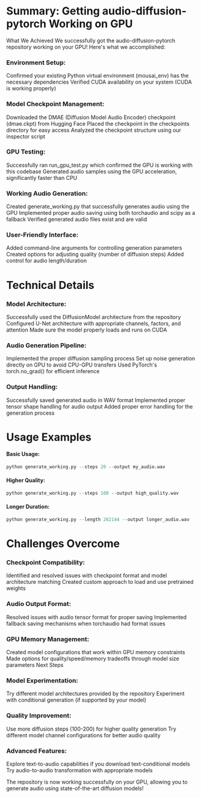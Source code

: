 # Summary: Getting audio-diffusion-pytorch Working on GPU
What We Achieved
We successfully got the audio-diffusion-pytorch repository working on your GPU! Here's what we accomplished:

### Environment Setup:

Confirmed your existing Python virtual environment (mousai_env) has the necessary dependencies
Verified CUDA availability on your system (CUDA is working properly)

### Model Checkpoint Management:

Downloaded the DMAE (Diffusion Model Audio Encoder) checkpoint (dmae.ckpt) from Hugging Face
Placed the checkpoint in the checkpoints directory for easy access
Analyzed the checkpoint structure using our inspector script

### GPU Testing:

Successfully ran run_gpu_test.py which confirmed the GPU is working with this codebase
Generated audio samples using the GPU acceleration, significantly faster than CPU

### Working Audio Generation:

Created generate_working.py that successfully generates audio using the GPU
Implemented proper audio saving using both torchaudio and scipy as a fallback
Verified generated audio files exist and are valid


### User-Friendly Interface:

Added command-line arguments for controlling generation parameters
Created options for adjusting quality (number of diffusion steps)
Added control for audio length/duration

# Technical Details

### Model Architecture:

Successfully used the DiffusionModel architecture from the repository
Configured U-Net architecture with appropriate channels, factors, and attention
Made sure the model properly loads and runs on CUDA

### Audio Generation Pipeline:

Implemented the proper diffusion sampling process
Set up noise generation directly on GPU to avoid CPU-GPU transfers
Used PyTorch's torch.no_grad() for efficient inference

### Output Handling:

Successfully saved generated audio in WAV format
Implemented proper tensor shape handling for audio output
Added proper error handling for the generation process

# Usage Examples

#### Basic Usage:
```python
python generate_working.py --steps 20 --output my_audio.wav
```
#### Higher Quality:
```python
python generate_working.py --steps 100 --output high_quality.wav
```
#### Longer Duration:
```python
python generate_working.py --length 262144 --output longer_audio.wav
```
# Challenges Overcome

### Checkpoint Compatibility:

Identified and resolved issues with checkpoint format and model architecture matching
Created custom approach to load and use pretrained weights

### Audio Output Format:

Resolved issues with audio tensor format for proper saving
Implemented fallback saving mechanisms when torchaudio had format issues

### GPU Memory Management:

Created model configurations that work within GPU memory constraints
Made options for quality/speed/memory tradeoffs through model size parameters
Next Steps

### Model Experimentation:

Try different model architectures provided by the repository
Experiment with conditional generation (if supported by your model)

### Quality Improvement:

Use more diffusion steps (100-200) for higher quality generation
Try different model channel configurations for better audio quality

### Advanced Features:

Explore text-to-audio capabilities if you download text-conditional models
Try audio-to-audio transformation with appropriate models


The repository is now working successfully on your GPU, allowing you to generate audio using state-of-the-art diffusion models!